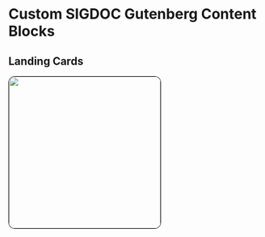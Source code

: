 # Custom SIGDOC Gutenberg Content Blocks

## Landing Cards

<table>

<img src="./docs-assets/landing-cards.jpg">

<style>
  img {
    width: 300px;
    float: left;
    margin-right: 1rem;
    border-radius: 12px;
    border: solid black 1px;
  }
</style>